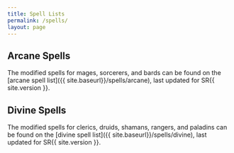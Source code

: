 ```yaml
---
title: Spell Lists
permalink: /spells/
layout: page
---
```

## Arcane Spells

The modified spells for mages, sorcerers, and bards can be found on the [arcane spell list]({{ site.baseurl}}/spells/arcane), last updated for SR{{ site.version }}.

## Divine Spells

The modified spells for clerics, druids, shamans, rangers, and paladins can be found on the [divine spell list]({{ site.baseurl}}/spells/divine), last updated for SR{{ site.version }}.
